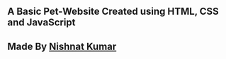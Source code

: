 ## A Basic Pet-Website Created using HTML, CSS and JavaScript




## Made By [Nishnat Kumar]((https://www.linkedin.com/in/nishant-kumar-5ab48a260)/)
